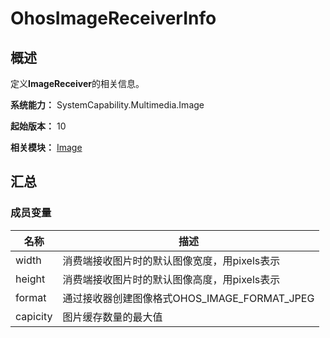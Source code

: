 # OhosImageReceiverInfo


## 概述

定义**ImageReceiver**的相关信息。

**系统能力：** SystemCapability.Multimedia.Image

**起始版本：** 10

**相关模块：** [Image](image.md)


## 汇总


### 成员变量

| 名称 | 描述 | 
| -------- | -------- |
| width | 消费端接收图片时的默认图像宽度，用pixels表示 | 
| height | 消费端接收图片时的默认图像高度，用pixels表示 | 
| format | 通过接收器创建图像格式OHOS_IMAGE_FORMAT_JPEG | 
| capicity | 图片缓存数量的最大值 | 

